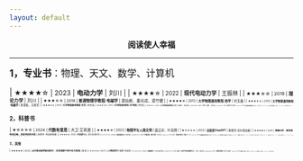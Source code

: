 ```yaml
---
layout: default
---
```


<script type="text/x-mathjax-config">
  MathJax.Hub.Config({
    tex2jax: {
      inlineMath: [ ['$','$'] ],
      processEscapes: true
    }
  });
</script>
<script type="text/javascript" src="https://cdn.mathjax.org/mathjax/latest/MathJax.js?config=TeX-AMS-MML_HTMLorMML">
</script>

<style>
table {
  font-family: arial, sans-serif;
  border-collapse: collapse;
  width: 100%;
}

td, th {
  border: 1px solid #dddddd;
  text-align: left;
  padding: 8px;
}

tr:nth-child(odd) {
  background-color: #dddddd;
}
</style>

<center>
<b>阅读使人幸福</b>
</center>

<p></p>

---

<p></p>

<big>**1，专业书**：物理、天文、数学、计算机</big>

| <small>★★★★☆ | 2023 | **电动力学** | 刘川 |
| <small>★★★★☆ | 2022 | **现代电动力学** | 王振林 |
| <small>★★★☆☆ | 2019 | **理论力学** | 刘川 |
| <small>★★★☆☆ | 2018 | **普通物理学教程·电磁学** | 梁灿彬、秦光戎、梁竹健 |
| <small>★★★★☆ | 2013 | **大学物理通用教程·热学** | 刘玉鑫 |
| <small>★★★☆☆ | 2012 | **大学物理通用教程·电磁学** | 陈秉乾、王稼军 |
| <small>★★★☆☆ | 2011 | **大学物理通用教程·光学** | 陈熙谋 |
| <small>★★★☆☆ | 2011 | **大学物理通用教程·近代物理** | 陈熙谋 |
| <small>★★★☆☆ | 2010 | **大学物理通用教程·力学** | 钟锡华、周岳明 |
| <small>★★★★★ | 2010 | **力学（上册）** | 梁昆淼 |
| <small>★★★☆☆ | 2008 | **电动力学** | 郭硕鸿 |
| <small>★★★☆☆ | 2005 | **新概念物理教程·热学** | 赵凯华、罗蔚茵 |
| <small>★★★★★ | 1999 | **电动力学简明教程** | 俞允强 |
| <small>★★★★★ | 1997 | **广义相对论引论** | 俞允强 |

<p></p>

<big>**2，科普书**</big>

| <small>★☆☆☆☆ | 2024 | **代数有意思** | 大卫·艾奇逊 |
| <small>★★★★☆ | 2023 | **物理学与人类文明** | 盛正卯、叶高翔 |
| <small>★☆☆☆☆ | 2023 | **这就是ChatGPT** | 斯蒂芬·沃尔弗拉姆 |
| <small>★★★★☆ | 2022 | **哥德尔传：探寻理性的边缘，发现世界的本质** | 斯蒂芬· 布迪安斯基 |
| <small>★★★★★ | 2020 | **生命是什么** | 埃尔温·薛定谔 |
| <small>☆☆☆☆☆ | 2020 | **图说相对论** | 陈家乾 |
| <small>★★★☆☆ | 2019 | **中国天眼：南仁东传** | 王宏甲 |
| <small>★★☆☆☆ | 2019 | **引力：爱因斯坦的时空二重奏** | 徐一鸿 |
| <small>★☆☆☆☆ | 2019 | **怪咖物理学家的宇宙** | 多田将 |
| <small>☆☆☆☆☆ | 2019 | **给仰望者的天文朝圣之旅** | 切特·雷莫 |
| <small>★★★☆☆ | 2018 | **朗道传** | 迈娅·比萨拉比 |
| <small>★★★★☆ | 2018 | **Brief Answers to the Big Questions** | Stephen Hawking |
| <small>☆☆☆☆☆ | 2017 | **超越生物中心主义** | 罗伯特·兰札 |
| <small>★★☆☆☆ | 2013 | **可畏的对称：探寻现代物理学的美丽** | 徐一鸿 |
| <small>★★★☆☆ | 2011 | **大设计** | 斯蒂芬·霍金、列纳德·蒙洛迪诺 |
| <small>★★★★☆ | 2008 | **The Trouble with Physics** | Lee Smolin |
| <small>★★★★☆ | 2007 | **科学究竟是什么** | A.F. 查尔默斯 |
| <small>★★★☆☆ | 1992 | **Space, Time, and Gravity: The Theory of the Big Bang and Black Holes** | Robert M. Wald |

<p></p>

<big>**3，其他**</big>

| <small>★★★★★ | 2022 | **从巴格达到伊斯坦布尔：历史视野下的中东大变局** | 昝涛 |
| <small>★☆☆☆☆ | 2021 | **人工智能哲学十五讲** | 徐英瑾 |
| <small>☆☆☆☆☆ | 2020 | **美国独行** | 马克·斯坦恩 |
| <small>★★☆☆☆ | 2019 | **初心：向共产党员张富清学习** | 《初心》编写组 |
| <small>★★★★★ | 2019 | **人类群星闪耀时** | 斯蒂芬·茨威格 | 
| <small>★★★★☆ | 2016 | **科学史十五讲** | 江晓原 |
| <small>★★★★★ | 2012 | **魁拔之书** | 青春树 | 
| <small>★★★★☆ | 2011 | **天龙八部** | 金庸 | 

<p></p>
